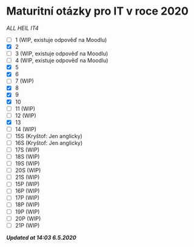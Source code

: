 # Maturitní otázky pro IT v roce 2020

*ALL HEIL IT4*

- [ ] 1 (WIP, existuje odpověď na Moodlu)
- [x] 2 
- [ ] 3 (WIP, existuje odpověď na Moodlu)
- [ ] 4 (WIP, existuje odpověď na Moodlu)
- [x] 5 
- [x] 6
- [ ] 7 (WIP)
- [x] 8
- [x] 9
- [x] 10
- [ ] 11 (WIP)
- [ ] 12 (WIP)
- [x] 13
- [ ] 14 (WIP)
- [ ] 15S (Kryštof: Jen anglicky)
- [ ] 16S (Kryštof: Jen anglicky)
- [ ] 17S (WIP)
- [ ] 18S (WIP)
- [ ] 19S (WIP)
- [ ] 20S (WIP)
- [ ] 21S (WIP)
- [ ] 15P (WIP)
- [ ] 16P (WIP)
- [ ] 17P (WIP)
- [ ] 18P (WIP)
- [ ] 19P (WIP)
- [ ] 20P (WIP)
- [ ] 21P (WIP)

***Updated at 14:03 6.5.2020***
